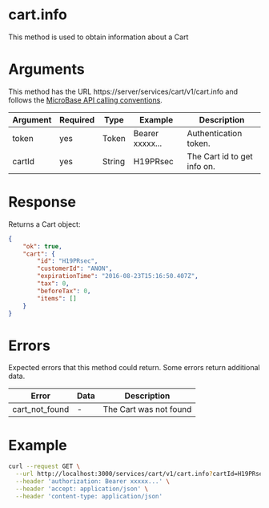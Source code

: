 # cart.info

This method is used to obtain information about a Cart

# Arguments

This method has the URL https://server/services/cart/v1/cart.info and
follows the [MicroBase API calling conventions](../calling-conventions.html).

Argument | Required | Type | Example | Description
---------|----------|------|---------|------------
token  | yes | Token   | Bearer xxxxx... | Authentication token.
cartId | yes | String  | H19PRsec        | The Cart id to get info on.

# Response

Returns a Cart object:

```json
{
    "ok": true,
    "cart": {
        "id": "H19PRsec",
        "customerId": "ANON",
        "expirationTime": "2016-08-23T15:16:50.407Z",
        "tax": 0,
        "beforeTax": 0,
        "items": []
    }
}
```

# Errors

Expected errors that this method could return. Some errors return additional data.

Error | Data | Description
------|------|------------
cart_not_found | - | The Cart was not found

# Example

```bash
curl --request GET \
  --url http://localhost:3000/services/cart/v1/cart.info?cartId=H19PRsec \
  --header 'authorization: Bearer xxxxx...' \
  --header 'accept: application/json' \
  --header 'content-type: application/json'
```